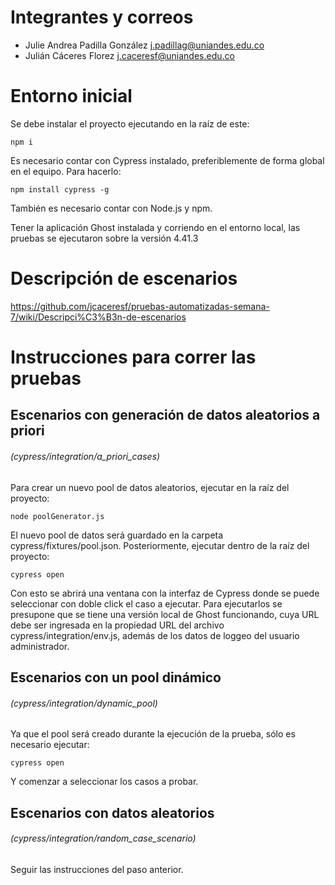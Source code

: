 # Integrantes y correos
- Julie Andrea Padilla González j.padillag@uniandes.edu.co
- Julián Cáceres Florez j.caceresf@uniandes.edu.co

# Entorno inicial
Se debe instalar el proyecto ejecutando en la raíz de este:
```
npm i 
```

Es necesario contar con Cypress instalado, preferiblemente de forma global en el equipo. Para hacerlo:
```
npm install cypress -g
```
También es necesario contar con Node.js y npm.

Tener la aplicación Ghost instalada y corriendo en el entorno local, las pruebas se ejecutaron sobre la versión 4.41.3

# Descripción de escenarios 

https://github.com/jcaceresf/pruebas-automatizadas-semana-7/wiki/Descripci%C3%B3n-de-escenarios

# Instrucciones para correr las pruebas 
## Escenarios con generación de datos aleatorios a priori 
###### *(cypress/integration/a_priori_cases)*
Para crear un nuevo pool de datos aleatorios, ejecutar en la raíz del proyecto: 
```
node poolGenerator.js
```
El nuevo pool de datos será guardado en la carpeta cypress/fixtures/pool.json. Posteriormente, ejecutar dentro de la raíz del proyecto:

```
cypress open
```

Con esto se abrirá una ventana con la interfaz de Cypress donde se puede seleccionar con doble click el caso a ejecutar. Para ejecutarlos se presupone que se tiene una versión local de Ghost funcionando, cuya URL debe ser ingresada en la propiedad URL del archivo cypress/integration/env.js, además de los datos de loggeo del usuario administrador. 

## Escenarios con un pool dinámico
###### *(cypress/integration/dynamic_pool)*
Ya que el pool será creado durante la ejecución de la prueba, sólo es necesario ejecutar: 
```
cypress open
```
Y comenzar a seleccionar los casos a probar.

## Escenarios con datos aleatorios
###### *(cypress/integration/random_case_scenario)*
Seguir las instrucciones del paso anterior. 
